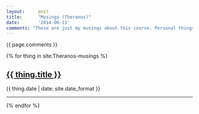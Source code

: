 ```yaml
---
layout:     post
title:      "Musings (Theranos)"
date:       '2014-06-11'
comments: "These are just my musings about this course. Personal things I've learned since learning it. Maybe, coding errors, errors I made when I was like a newcomer like you. Also just jokes and other fun things! Personal opinions about the field as well and any opinions."
---
```


{{ page.comments }}

<!-- <span style="color:#8AAAEA">*Theranos requires musings!*</span> -->

{% for thing in site.Theranos-musings %}
  <div>
    <a href="{{ thing.url | relative_url }}"><h2>{{ thing.title }}</h2></a>
    <p>{{ thing.date | date: site.date_format }}</p>
  </div>
  <hr/>
{% endfor %}
